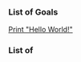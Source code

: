 ### List of Goals
[Print "Hello World!"](https://nagasudhir.blogspot.com/2020/04/print-hello-world_54.html)

### List of
<!--stackedit_data:
eyJoaXN0b3J5IjpbLTk1NTE3Mjc5Ml19
-->